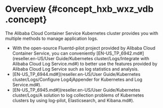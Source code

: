 # Overview {#concept_hxb_wxz_vdb .concept}

The Alibaba Cloud Container Service Kubernetes cluster provides you with multiple methods to manage application logs.

-   With the open-source Fluentd-pilot project provided by Alibaba Cloud Container Service, you can conveniently [EN-US\_TP\_6942.md\#](reseller.en-US/User Guide/Kubernetes cluster/Logs/Integrate with Alibaba Cloud Log Service.md#) to better use the features provided by Alibaba Cloud Log Service such as log statistics and analysis.
-   [EN-US\_TP\_6944.md\#](reseller.en-US/User Guide/Kubernetes cluster/Logs/Configure Log4jAppender for Kubernetes and Log Service.md#).
-   [EN-US\_TP\_6945.md\#](reseller.en-US/User Guide/Kubernetes cluster/Logs/A solution to log collection problems of Kubernetes clusters by using log-pilot, Elasticsearch, and Kibana.md#).

